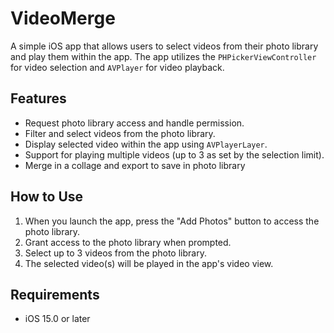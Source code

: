 # VideoMerge

A simple iOS app that allows users to select videos from their photo library and play them within the app. The app utilizes the `PHPickerViewController` for video selection and `AVPlayer` for video playback.

## Features
- Request photo library access and handle permission.
- Filter and select videos from the photo library.
- Display selected video within the app using `AVPlayerLayer`.
- Support for playing multiple videos (up to 3 as set by the selection limit).
- Merge in a collage and export to save in photo library

## How to Use
1. When you launch the app, press the "Add Photos" button to access the photo library.
2. Grant access to the photo library when prompted.
3. Select up to 3 videos from the photo library.
4. The selected video(s) will be played in the app's video view.

## Requirements
- iOS 15.0 or later

